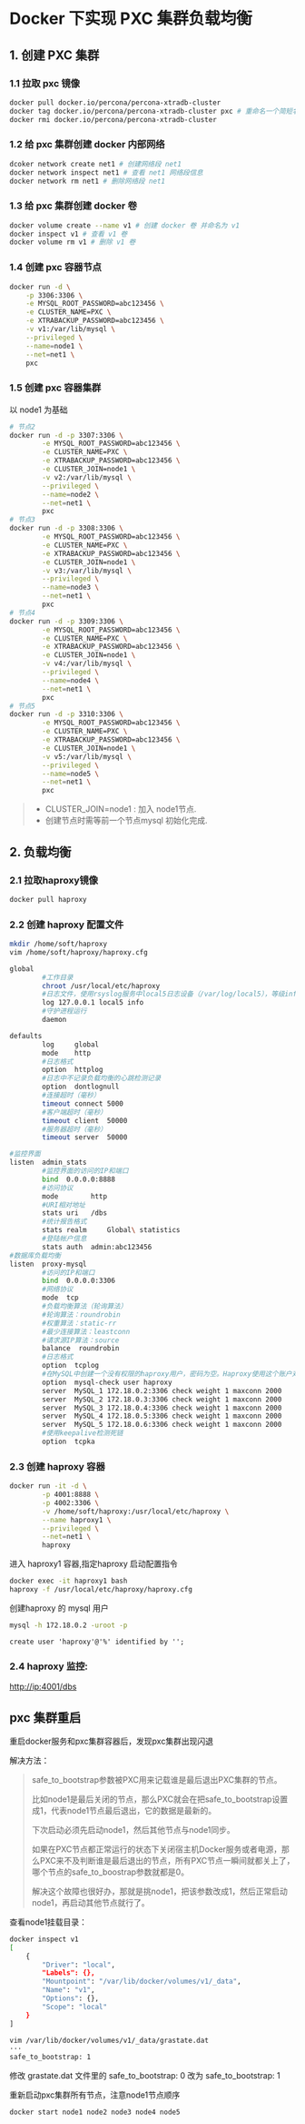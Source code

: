 # Docker 下实现 PXC 集群负载均衡

## 1. 创建 PXC 集群

### 1.1 拉取 pxc 镜像 

```bash
docker pull docker.io/percona/percona-xtradb-cluster
docker tag docker.io/percona/percona-xtradb-cluster pxc # 重命名一个简短名字
docker rmi docker.io/percona/percona-xtradb-cluster
```

### 1.2 给 pxc 集群创建 docker 内部网络

```bash
dcoker network create net1 # 创建网络段 net1
docker network inspect net1 # 查看 net1 网络段信息
docker network rm net1 # 删除网络段 net1
```

### 1.3 给 pxc 集群创建 docker 卷 

```bash
docker volume create --name v1 # 创建 docker 卷 并命名为 v1
docker inspect v1 # 查看 v1 卷
docker volume rm v1 # 删除 v1 卷
```

### 1.4 创建 pxc 容器节点

```bash
docker run -d \
    -p 3306:3306 \
    -e MYSQL_ROOT_PASSWORD=abc123456 \
    -e CLUSTER_NAME=PXC \
    -e XTRABACKUP_PASSWORD=abc123456 \
    -v v1:/var/lib/mysql \
    --privileged \
    --name=node1 \
    --net=net1 \
    pxc
```

### 1.5 创建 pxc 容器集群

以 node1 为基础

```bash
# 节点2
docker run -d -p 3307:3306 \
        -e MYSQL_ROOT_PASSWORD=abc123456 \
        -e CLUSTER_NAME=PXC \
        -e XTRABACKUP_PASSWORD=abc123456 \
        -e CLUSTER_JOIN=node1 \
        -v v2:/var/lib/mysql \
        --privileged \
        --name=node2 \
        --net=net1 \
        pxc
# 节点3
docker run -d -p 3308:3306 \
        -e MYSQL_ROOT_PASSWORD=abc123456 \
        -e CLUSTER_NAME=PXC \
        -e XTRABACKUP_PASSWORD=abc123456 \
        -e CLUSTER_JOIN=node1 \
        -v v3:/var/lib/mysql \
        --privileged \
        --name=node3 \
        --net=net1 \
        pxc
# 节点4
docker run -d -p 3309:3306 \
        -e MYSQL_ROOT_PASSWORD=abc123456 \
        -e CLUSTER_NAME=PXC \
        -e XTRABACKUP_PASSWORD=abc123456 \
        -e CLUSTER_JOIN=node1 \
        -v v4:/var/lib/mysql \
        --privileged \
        --name=node4 \
        --net=net1 \
        pxc
# 节点5
docker run -d -p 3310:3306 \
        -e MYSQL_ROOT_PASSWORD=abc123456 \
        -e CLUSTER_NAME=PXC \
        -e XTRABACKUP_PASSWORD=abc123456 \
        -e CLUSTER_JOIN=node1 \
        -v v5:/var/lib/mysql \
        --privileged \
        --name=node5 \
        --net=net1 \
        pxc
```

> - CLUSTER_JOIN=node1 : 加入 node1节点.
> - 创建节点时需等前一个节点mysql 初始化完成.


## 2. 负载均衡

### 2.1 拉取haproxy镜像

```bash
docker pull haproxy
```

### 2.2 创建 haproxy 配置文件

```bash
mkdir /home/soft/haproxy
vim /home/soft/haproxy/haproxy.cfg

global
        #工作目录
        chroot /usr/local/etc/haproxy
        #日志文件，使用rsyslog服务中local5日志设备（/var/log/local5），等级info
        log 127.0.0.1 local5 info
        #守护进程运行
        daemon

defaults
        log     global
        mode    http
        #日志格式
        option  httplog
        #日志中不记录负载均衡的心跳检测记录
        option  dontlognull
        #连接超时（毫秒）
        timeout connect 5000
        #客户端超时（毫秒）
        timeout client  50000
        #服务器超时（毫秒）
        timeout server  50000

#监控界面   
listen  admin_stats
        #监控界面的访问的IP和端口
        bind  0.0.0.0:8888
        #访问协议
        mode        http
        #URI相对地址
        stats uri   /dbs
        #统计报告格式
        stats realm     Global\ statistics
        #登陆帐户信息
        stats auth  admin:abc123456
#数据库负载均衡
listen  proxy-mysql
        #访问的IP和端口
        bind  0.0.0.0:3306  
        #网络协议
        mode  tcp
        #负载均衡算法（轮询算法）
        #轮询算法：roundrobin
        #权重算法：static-rr
        #最少连接算法：leastconn
        #请求源IP算法：source 
        balance  roundrobin
        #日志格式
        option  tcplog
        #在MySQL中创建一个没有权限的haproxy用户，密码为空。Haproxy使用这个账户对MySQL数据库心跳检测
        option  mysql-check user haproxy
        server  MySQL_1 172.18.0.2:3306 check weight 1 maxconn 2000  
        server  MySQL_2 172.18.0.3:3306 check weight 1 maxconn 2000  
        server  MySQL_3 172.18.0.4:3306 check weight 1 maxconn 2000 
        server  MySQL_4 172.18.0.5:3306 check weight 1 maxconn 2000
        server  MySQL_5 172.18.0.6:3306 check weight 1 maxconn 2000
        #使用keepalive检测死链
        option  tcpka  
```

### 2.3 创建 haproxy 容器

```bash
docker run -it -d \
        -p 4001:8888 \
        -p 4002:3306 \
        -v /home/soft/haproxy:/usr/local/etc/haproxy \
        --name haproxy1 \
        --privileged \
        --net=net1 \
        haproxy
```

进入 haproxy1 容器,指定haproxy 启动配置指令

```bash
docker exec -it haproxy1 bash
haproxy -f /usr/local/etc/haproxy/haproxy.cfg
```

创建haproxy 的 mysql 用户

```bash
mysql -h 172.18.0.2 -uroot -p
```

```mysql
create user 'haproxy'@'%' identified by '';
```

### 2.4 haproxy 监控:

[http://ip:4001/dbs](https://ip:4001/dbs)

## pxc 集群重启

重启docker服务和pxc集群容器后，发现pxc集群出现闪退

解决方法：

> safe_to_bootstrap参数被PXC用来记载谁是最后退出PXC集群的节点。
>
> 比如node1是最后关闭的节点，那么PXC就会在把safe_to_bootstrap设置成1，代表node1节点最后退出，它的数据是最新的。
>
> 下次启动必须先启动node1，然后其他节点与node1同步。
> 
> 如果在PXC节点都正常运行的状态下关闭宿主机Docker服务或者电源，那么PXC来不及判断谁是最后退出的节点，所有PXC节点一瞬间就都关上了，哪个节点的safe_to_boostrap参数就都是0。
>
> 解决这个故障也很好办，那就是挑node1，把该参数改成1，然后正常启动node1，再启动其他节点就行了。

查看node1挂载目录：

```bash
docker inspect v1 
[
    {
        "Driver": "local",
        "Labels": {},
        "Mountpoint": "/var/lib/docker/volumes/v1/_data",
        "Name": "v1",
        "Options": {},
        "Scope": "local"
    }
]

vim /var/lib/docker/volumes/v1/_data/grastate.dat
···
safe_to_bootstrap: 1
```

修改 grastate.dat 文件里的 safe_to_bootstrap: 0 改为 safe_to_bootstrap: 1

重新启动pxc集群所有节点，注意node1节点顺序


```bash
docker start node1 node2 node3 node4 node5
```